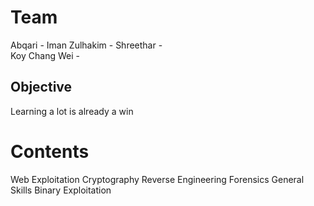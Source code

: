 # Team

Abqari -
Iman Zulhakim -
Shreethar -  
Koy Chang Wei -

## Objective
Learning a lot is already a win

# Contents

Web Exploitation
Cryptography
Reverse Engineering
Forensics
General Skills
Binary Exploitation
